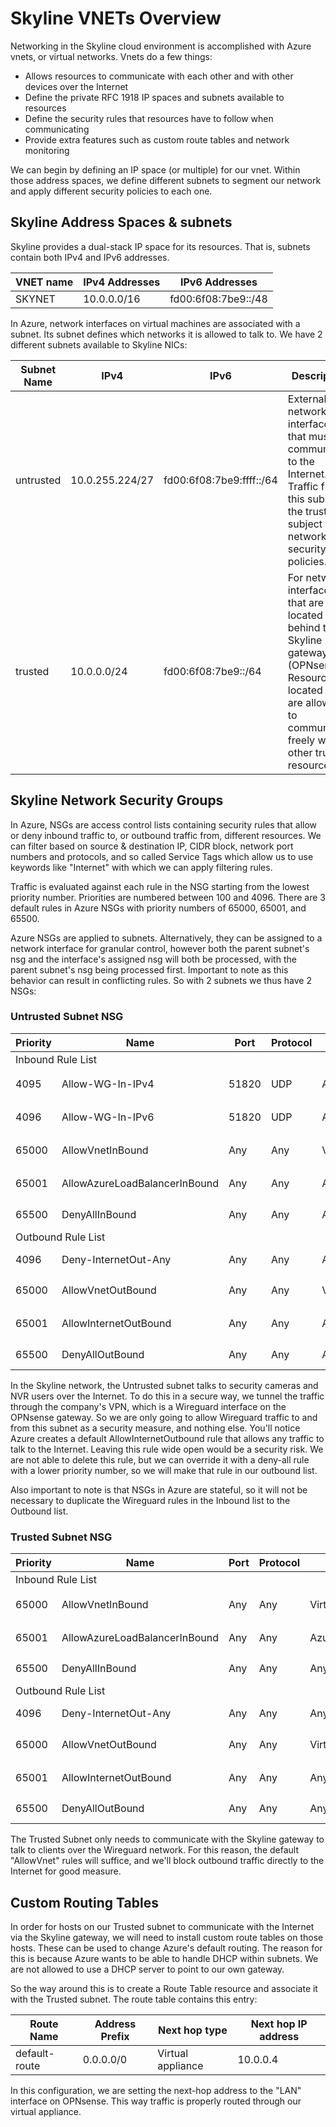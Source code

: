 # Skyline VNETs Overview #

Networking in the Skyline cloud environment is accomplished with Azure vnets, or virtual networks. Vnets do a few things:

- Allows resources to communicate with each other and with other devices over the Internet
- Define the private RFC 1918 IP spaces and subnets available to resources
- Define the security rules that resources have to follow when communicating
- Provide extra features such as custom route tables and network monitoring

We can begin by defining an IP space (or multiple) for our vnet. Within those address spaces, we define different subnets to segment our network and apply different security policies to each one. 

## Skyline Address Spaces & subnets ##

Skyline provides a dual-stack IP space for its resources. That is, subnets contain both IPv4 and IPv6 addresses.

| VNET name | IPv4 Addresses | IPv6 Addresses |
| ------------- | -------------- | -------------- |
| SKYNET | 10.0.0.0/16 | fd00:6f08:7be9::/48 |

In Azure, network interfaces on virtual machines are associated with a subnet. Its subnet defines which networks it is allowed to talk to.
We have 2 different subnets available to Skyline NICs:

| Subnet Name | IPv4 | IPv6 | Description |
| ------------- | -------------- | -------------- | -------------- |
| untrusted | 10.0.255.224/27 | fd00:6f08:7be9:ffff::/64 | External network interfaces that must communicate to the Internet. Traffic from this subnet to the trusted is subject to network security policies. |
| trusted | 10.0.0.0/24 | fd00:6f08:7be9::/64 | For network interfaces that are located behind the Skyline gateway (OPNsense). Resources located here are allowed to communicate freely with other trusted resources. |

## Skyline Network Security Groups ##

In Azure, NSGs are access control lists containing security rules that allow or deny inbound traffic to, or outbound traffic from, different resources. We can filter based on source & destination IP, CIDR block, network port numbers and protocols, and so called Service Tags which allow us to use keywords like "Internet" with which we can apply filtering rules.

Traffic is evaluated against each rule in the NSG starting from the lowest priority number. Priorities are numbered between 100 and 4096.
There are 3 default rules in Azure NSGs with priority numbers of 65000, 65001, and 65500.

Azure NSGs are applied to subnets. Alternatively, they can be assigned to a network interface for granular control, however both the parent subnet's nsg and the interface's assigned nsg will both be processed, with the parent subnet's nsg being processed first. Important to note as this behavior can result in conflicting rules. So with 2 subnets we thus have 2 NSGs:

### Untrusted Subnet NSG ###
<table>
    <thead>
        <tr>
            <th>Priority</th>
            <th>Name</th>
            <th>Port</th>
            <th>Protocol</th>
            <th>Source</th>
            <th>Destination</th>
            <th>Action</th>
        </tr>
    </thead>
    <tbody>
        <tr>
            <td colspan=8>Inbound Rule List</td>
        </tr>
        <tr>
            <td>4095</td> <!-- Priority -->
            <td>Allow-WG-In-IPv4</td> <!-- Name -->
            <td>51820</td> <!-- Port -->
            <td>UDP</td> <!-- Protocol -->
            <td>Any</td> <!-- Source -->
            <td>10.0.255.224/27</td> <!-- Destination -->
            <td>✔️ Allow</td> <!-- Action -->
        </tr>
        <tr>
            <td>4096</td> <!-- Priority -->
            <td>Allow-WG-In-IPv6</td> <!-- Name -->
            <td>51820</td> <!-- Port -->
            <td>UDP</td> <!-- Protocol -->
            <td>Any</td> <!-- Source -->
            <td>fd00:6f08:7be9:ffff::/64</td> <!-- Destination -->
            <td>✔️ Allow</td> <!-- Action -->
        </tr>
        <tr>
            <td>65000</td> <!-- Priority -->
            <td>AllowVnetInBound</td> <!-- Name -->
            <td>Any</td> <!-- Port -->
            <td>Any</td> <!-- Protocol -->
            <td>VirtualNetwork</td> <!-- Source -->
            <td>VirtualNetwork</td> <!-- Destination -->
            <td>✔️ Allow</td> <!-- Action -->
        </tr>
        <tr>
            <td>65001</td> <!-- Priority -->
            <td>AllowAzureLoadBalancerInBound</td> <!-- Name -->
            <td>Any</td> <!-- Port -->
            <td>Any</td> <!-- Protocol -->
            <td>AzureLoadBalancer</td> <!-- Source -->
            <td>Any</td> <!-- Destination -->
            <td>✔️ Allow</td> <!-- Action -->
        </tr>
        <tr>
            <td>65500</td> <!-- Priority -->
            <td>DenyAllInBound</td> <!-- Name -->
            <td>Any</td> <!-- Port -->
            <td>Any</td> <!-- Protocol -->
            <td>Any</td> <!-- Source -->
            <td>Any</td> <!-- Destination -->
            <td>❌ Deny</td> <!-- Action -->
        </tr>
        <tr>
            <td colspan=8>Outbound Rule List</td>
        </tr>     
        <tr>
            <td>4096</td> <!-- Priority -->
            <td>Deny-InternetOut-Any</td> <!-- Name -->
            <td>Any</td> <!-- Port -->
            <td>Any</td> <!-- Protocol -->
            <td>Any</td> <!-- Source -->
            <td>Internet</td> <!-- Destination -->
            <td>❌ Deny</td> <!-- Action -->
        </tr>
        <tr>
            <td>65000</td> <!-- Priority -->
            <td>AllowVnetOutBound</td> <!-- Name -->
            <td>Any</td> <!-- Port -->
            <td>Any</td> <!-- Protocol -->
            <td>VirtualNetwork</td> <!-- Source -->
            <td>VirtualNetwork</td> <!-- Destination -->
            <td>✔️ Allow</td> <!-- Action -->
        </tr>
        <tr>
            <td>65001</td> <!-- Priority -->
            <td>AllowInternetOutBound</td> <!-- Name -->
            <td>Any</td> <!-- Port -->
            <td>Any</td> <!-- Protocol -->
            <td>Any</td> <!-- Source -->
            <td>Internet</td> <!-- Destination -->
            <td>✔️ Allow</td> <!-- Action -->
        </tr>
        <tr>
            <td>65500</td> <!-- Priority -->
            <td>DenyAllOutBound</td> <!-- Name -->
            <td>Any</td> <!-- Port -->
            <td>Any</td> <!-- Protocol -->
            <td>Any</td> <!-- Source -->
            <td>Any</td> <!-- Destination -->
            <td>❌ Deny</td> <!-- Action -->
        </tr>
    </tbody>
</table>

In the Skyline network, the Untrusted subnet talks to security cameras and NVR users over the Internet. To do this in a secure way, we tunnel the traffic through the company's VPN, which is a Wireguard interface on the OPNsense gateway. So we are only going to allow Wireguard traffic to and from this subnet as a security measure, and nothing else. You'll notice Azure creates a default AllowInternetOutbound rule that allows any traffic to talk to the Internet. Leaving this rule wide open would be a security risk. We are not able to delete this rule, but we can override it with a deny-all rule with a lower priority number, so we will make that rule in our outbound list.

Also important to note is that NSGs in Azure are stateful, so it will not be necessary to duplicate the Wireguard rules in the Inbound list to the Outbound list.



### Trusted Subnet NSG ###
<table>
    <thead>
        <tr>
            <th>Priority</th>
            <th>Name</th>
            <th>Port</th>
            <th>Protocol</th>
            <th>Source</th>
            <th>Destination</th>
            <th>Action</th>
        </tr>
    </thead>
    <tbody>
        <tr>
            <td colspan=8>Inbound Rule List</td>
        </tr>
        <tr>
            <td>65000</td> <!-- Priority -->
            <td>AllowVnetInBound</td> <!-- Name -->
            <td>Any</td> <!-- Port -->
            <td>Any</td> <!-- Protocol -->
            <td>VirtualNetwork</td> <!-- Source -->
            <td>VirtualNetwork</td> <!-- Destination -->
            <td>✔️ Allow</td> <!-- Action -->
        </tr>
        <tr>
            <td>65001</td> <!-- Priority -->
            <td>AllowAzureLoadBalancerInBound</td> <!-- Name -->
            <td>Any</td> <!-- Port -->
            <td>Any</td> <!-- Protocol -->
            <td>AzureLoadBalancer</td> <!-- Source -->
            <td>Any</td> <!-- Destination -->
            <td>✔️ Allow</td> <!-- Action -->
        </tr>
        <tr>
            <td>65500</td> <!-- Priority -->
            <td>DenyAllInBound</td> <!-- Name -->
            <td>Any</td> <!-- Port -->
            <td>Any</td> <!-- Protocol -->
            <td>Any</td> <!-- Source -->
            <td>Any</td> <!-- Destination -->
            <td>❌ Deny</td> <!-- Action -->
        </tr>
        <tr>
            <td colspan=8>Outbound Rule List</td>
        </tr>     
        <tr>
            <td>4096</td> <!-- Priority -->
            <td>Deny-InternetOut-Any</td> <!-- Name -->
            <td>Any</td> <!-- Port -->
            <td>Any</td> <!-- Protocol -->
            <td>Any</td> <!-- Source -->
            <td>Internet</td> <!-- Destination -->
            <td>❌ Deny</td> <!-- Action -->
        </tr>
        <tr>
            <td>65000</td> <!-- Priority -->
            <td>AllowVnetOutBound</td> <!-- Name -->
            <td>Any</td> <!-- Port -->
            <td>Any</td> <!-- Protocol -->
            <td>VirtualNetwork</td> <!-- Source -->
            <td>VirtualNetwork</td> <!-- Destination -->
            <td>✔️ Allow</td> <!-- Action -->
        </tr>
        <tr>
            <td>65001</td> <!-- Priority -->
            <td>AllowInternetOutBound</td> <!-- Name -->
            <td>Any</td> <!-- Port -->
            <td>Any</td> <!-- Protocol -->
            <td>Any</td> <!-- Source -->
            <td>Internet</td> <!-- Destination -->
            <td>✔️ Allow</td> <!-- Action -->
        </tr>
        <tr>
            <td>65500</td> <!-- Priority -->
            <td>DenyAllOutBound</td> <!-- Name -->
            <td>Any</td> <!-- Port -->
            <td>Any</td> <!-- Protocol -->
            <td>Any</td> <!-- Source -->
            <td>Any</td> <!-- Destination -->
            <td>❌ Deny</td> <!-- Action -->
        </tr>
    </tbody>
</table

The Trusted Subnet only needs to communicate with the Skyline gateway to talk to clients over the Wireguard network. For this reason, the default "AllowVnet" rules will suffice, and we'll block outbound traffic directly to the Internet for good measure.


## Custom Routing Tables ##
In order for hosts on our Trusted subnet to communicate with the Internet via the Skyline gateway, we will need to install custom route tables on those hosts. These can be used to change Azure's default routing. The reason for this is because Azure wants to be able to handle DHCP within subnets. We are not allowed to use a DHCP server to point to our own gateway.

So the way around this is to create a Route Table resource and associate it with the Trusted subnet. The route table contains this entry:

| Route Name | Address Prefix | Next hop type | Next hop IP address |
| ------------- | -------------- | -------------- | -------------- |
| default-route | 0.0.0.0/0 | Virtual appliance | 10.0.0.4 |

In this configuration, we are setting the next-hop address to the "LAN" interface on OPNsense. This way traffic is properly routed through our virtual appliance.



